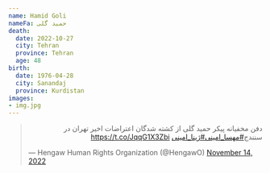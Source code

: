 ```yaml
---
name: Hamid Goli
nameFa: حمید گلی
death:
  date: 2022-10-27
  city: Tehran
  province: Tehran
  age: 48
birth:
  date: 1976-04-28
  city: Sanandaj
  province: Kurdistan
images:
- img.jpg
---
```



<blockquote class="twitter-tweet"><p lang="fa" dir="rtl">دفن مخفیانه پیکر حمید گلی از کشته شدگان اعتراضات اخیر تهران در سنندج<a href="https://twitter.com/hashtag/%D9%85%D9%87%D8%B3%D8%A7_%D8%A7%D9%85%DB%8C%D9%86%DB%8C?src=hash&amp;ref_src=twsrc%5Etfw">#مهسا_امینی</a><a href="https://twitter.com/hashtag/%DA%98%DB%8C%D9%86%D8%A7_%D8%A7%D9%85%DB%8C%D9%86%DB%8C?src=hash&amp;ref_src=twsrc%5Etfw">#ژینا_امینی</a> <a href="https://t.co/JqqG1X3Zbi">https://t.co/JqqG1X3Zbi</a></p>&mdash; Hengaw Human Rights Organization (@HengawO) <a href="https://twitter.com/HengawO/status/1592126223446147074?ref_src=twsrc%5Etfw">November 14, 2022</a></blockquote> <script async src="https://platform.twitter.com/widgets.js" charset="utf-8"></script>